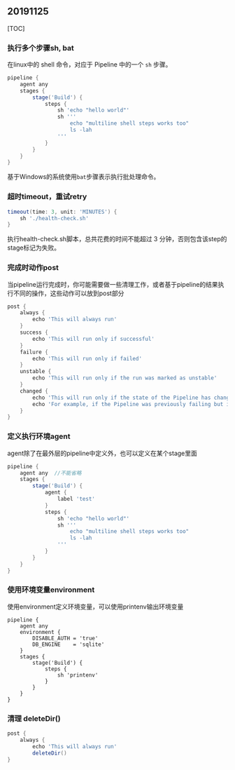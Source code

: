 ## 20191125

[TOC]

### 执行多个步骤sh, bat

在linux中的 shell 命令，对应于 Pipeline 中的一个 `sh` 步骤。

```groovy
pipeline {
	agent any
	stages {
		stage('Build') {
			steps {
				sh 'echo "hello world"'
				sh '''
					echo "multiline shell steps works too"
					ls -lah
				'''
			}
		}
	}
}
```

基于Windows的系统使用`bat`步骤表示执行批处理命令。

### 超时timeout，重试retry

```groovy
timeout(time: 3, unit: 'MINUTES') {
    sh './health-check.sh'
}
```

执行health-check.sh脚本，总共花费的时间不能超过 3 分钟，否则包含该step的stage标记为失败。

### 完成时动作post

当pipeline运行完成时，你可能需要做一些清理工作，或者基于pipeline的结果执行不同的操作，这些动作可以放到post部分

```groovy
post {
	always {
		echo 'This will always run'
	}
	success {
		echo 'This will run only if successful'
	}
	failure {
		echo 'This will run only if failed'
	}
	unstable {
		echo 'This will run only if the run was marked as unstable'
	}
	changed {
		echo 'This will run only if the state of the Pipeline has changed'
		echo 'For example, if the Pipeline was previously failing but is now successful'
    }
}
```

###  定义执行环境agent

agent除了在最外层的pipeline中定义外，也可以定义在某个stage里面

```groovy
pipeline {
	agent any  //不能省略
	stages {
		stage('Build') {
			agent {
				label 'test'
			}
			steps {
				sh 'echo "hello world"'
				sh '''
					echo "multiline shell steps works too"
					ls -lah
				'''
			}
		}
	}
}
```

### 使用环境变量environment

使用environment定义环境变量，可以使用printenv输出环境变量

```
pipeline {
	agent any
	environment {
	    DISABLE_AUTH = 'true'
        DB_ENGINE    = 'sqlite'
	}
	stages {
		stage('Build') {
			steps {
				sh 'printenv'
			}
		}
	}
}
```

### 清理 deleteDir()

```groovy
post {
	always {
		echo 'This will always run'
        deleteDir()
}
```



